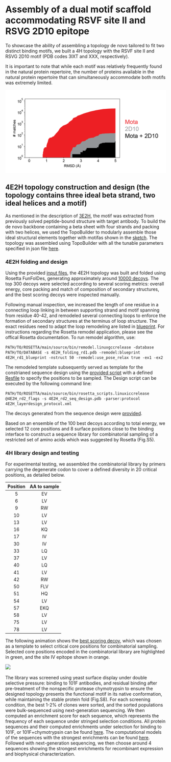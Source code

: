 # Assembly of a dual motif scaffold accommodating RSVF site II and RSVG 2D10 epitope
To showcase the ability of assembling a topology de novo tailored to fit two distinct binding motifs, we built a 4H topology with the RSVF site II and RSVG 2D10 motif (PDB codes 3IXT and XXX, respectively). 

It is important to note that while each motif was relatively frequently found in the natural protein repertoire, the number of proteins available in the natural protein repertoire that can simultaneously accommodate both motifs was extremely limited. 

![](Mota_2D10_scaffold_search.png)

## 4E2H topology construction and design (the topology contains three ideal beta strand, two ideal helices and a motif) 
As mentioned in the description of [3E2H](../3E2H/README.md), the motif was extracted from previously solved peptide-bound structure with target antibody. To build the de novo backbone containing a beta sheet with four strands and packing with two helices, we used the TopoBuilder to modularly assemble those ideal structural elements together with motifas shown in the [sketch](./1\)Folding_trajectory/input_4E2H/A1E_B2H_C1E_D1E_D2H_B1E/sketch.pdb). The topology was assembled using TopoBuilder with all the tunable parameters specified in json file [here](./1\)Folding_trajectory/input_4E2H/4E2H.json).   
 
### 4E2H folding and design 
Using the provided [input files](./1\)Folding_trajectory/input_4E2H/), the 4E2H topology was built and folded using Rosetta FunFolDes, generating approximately around [10000 decoys](./1\)Folding_trajectory/4E2H_folding_pose.csv). The top 300 decoys were selected according to several scoring metrics: overall energy, core packing and match of composition of secondary structures, and the best scoring decoys were inspected manually. 

Following manual inspection, we increased the length of one residue in a connecting loop linking in between supporting strand and motif spanning from residue 40-42, and remodeled several connecting loops to enforce the formation of secondary structures at the terminus of loop structure. The exact residues need to adapt the loop remodeling are listed in [blueprint](./2\)Remodel_fix_connection/4E2H_rd1_blueprint). For instructions regarding the Rosetta remodel application, please see the offical Rosetta documentation. To run remodel algorithm, use: 

```
PATH/TO/ROSETTA/main/source/bin/remodel.linuxgccrelease -database PATH/TO/DATABASE -s 4E2H_folding_rd1.pdb -remodel:blueprint 4E2H_rd1_blueprint -nstruct 50 -remodel:use_pose_relax true -ex1 -ex2 
```  

The remodeled template subsequently served as template for the constrianed sequence design using the [provided script](./3\)Sequence_design_selection/4E2H_layerdesign_protocol.xml) with a defined [Resfile](./3\)Sequence_design_selection/4E2H_rd2_Resfile) to specify the positions to be sampled. The Design script can be executed by the following command line:  

```
PATH/TO/ROSETTA/main/source/bin/rosetta_scripts.linuxiccrelease @4E2H_rd2_flags -s 4E2H_rd2_seq_design.pdb -parser:protocol 4E2H_layerdesign_protocol.xml
``` 
The decoys generated from the sequence design were [provided](./3\)Sequence_design_selection/4E2H_rd2.minisilent). 

Based on an ensemble of the 100 best decoys according to total energy, we selected 12 core positions and 8 surface positions close to the binding interface to construct a sequence library for combinatorial sampling of a restricted set of amino acids which was suggested by Rosetta (Fig.S5). 

### 4H library design and testing 
For experimental testing, we assembled the combinatorial library by primers carrying the degenerate codon to cover a defined diversity in 20 critical positions, as detailed below.

| Position| AA to sample|
| :------:|:-----------:|
| 5       | EV          |
| 6       | LV          |
| 9       | RW          |
| 10      | LV          | 
| 13      | LV          | 
| 16      | KQ          | 
| 17      | IV          | 
| 30      | IV          |
| 33      | LQ          |
| 37      | LV          | 
| 40      | LQ          |
| 41      | LV          |
| 42      | RW          |
| 50      | FLV         |
| 51      | HQ          |
| 54      | LV          |
| 57      | EKQ         |
| 58      | LV          |
| 75      | LV          |
| 78      | LV          |

The following animation shows the [best scoring decoy](./4H.gif), which was chosen as a template to select critical core positions for combinatorial sampling. Selected core positions encoded in the combinatorial library are highlighted in green, and the site IV epitope shown in orange. 

![](./4H.gif)

The library was screened using yeast surface display under double selective pressure: binding to 101F antibodies, and residual binding after pre-treatment of the nonspecific protease chymotrypsin to ensure the designed topology presents the functional motif in its native conformation, while maintaining the stable protein fold (Fig.S8). For each screening condition, the best 1-2% of clones were sorted, and the sorted populations were bulk-sequenced using next-generation sequencing. We then computed an enrichment score for each sequence, which represents the frequency of each sequence under stringed selection conditions. All protein sequences and their computed enrichments under selection for binding to 101F, or 101F+chymotrypsin can be found [here](./4\)NGS_seq/4b2a_NGS.csv). The computational models of the sequences with the strongest enrichments can be found [here](). Followed with next-generation sequencing, we then choose around 4 sequences showing the strongest enrichments for recombinant expression and biophysical characterization.


